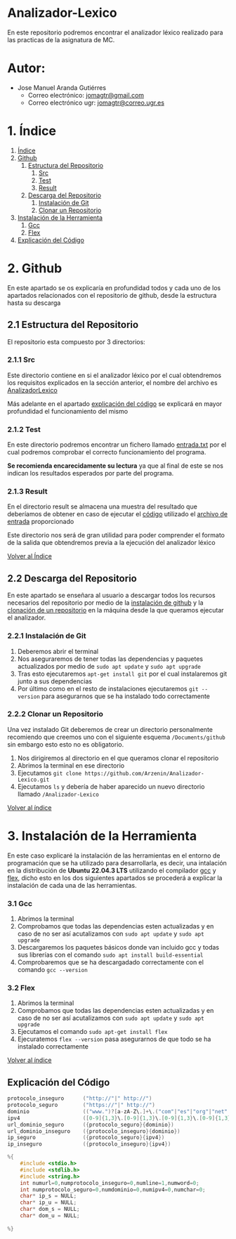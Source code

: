 # Analizador-Lexico

En este repositorio podremos encontrar el analizador léxico realizado para las practicas de la asignatura de MC.

# Autor:
- Jose Manuel Aranda Gutiérres
  - Correo electrónico: jomagtr@gmail.com
  - Correo electrónico ugr: jomagtr@correo.ugr.es

# 1. Índice

1. [Índice](#1-índice)
2. [Github](#2-github)
   1. [Estructura del Repositorio](#21-estructura-del-repositorio)
      1. [Src](Src/#211src)
      2. [Test](Test/#212test)
      3. [Result](Result/#213result)
   2. [Descarga del Repositorio](#22-descarga-del-repositorio)
      1. [Instalación de Git](#221-instalación-de-git)
      2. [Clonar un Repositorio](#222-clonar-un-repositorio)
3. [Instalación de la Herramienta](#3-instalación-de-la-herramienta)
   1. [Gcc](#31-gcc)
   2. [Flex](#32-flex)
4. [Explicación del Código](#explicación-del-código)

# 2. Github
En este apartado se os explicaría en profundidad todos y cada uno de los apartados relacionados con el repositorio de github, desde la estructura hasta su descarga

## 2.1 Estructura del Repositorio

El repositorio esta compuesto por 3 directorios:

### 2.1.1 Src
Este directorio contiene en si el analizador léxico por el cual obtendremos los requisitos explicados en la sección anterior, el nombre del archivo es [AnalizadorLexico](Src/AnalizadorLexico)

Más adelante en el apartado [explicación del código](#explicación-del-código) se explicará en mayor profundidad el funcionamiento del mismo


### 2.1.2 Test
En este directorio podremos encontrar un fichero llamado [entrada.txt](Test/entrada.txt) por el cual podremos comprobar el correcto funcionamiento del programa.


__Se recomienda encarecidamente su lectura__ ya que al final de este se nos indican los resultados esperados por parte del programa.


### 2.1.3 Result
En el directorio result se almacena una muestra del resultado que deberíamos de obtener en caso de ejecutar el [código](Src/AnalizadorLexico) utilizado el [archivo de entrada](Test/entrada.txt) proporcionado

Este directorio nos será de gran utilidad para poder comprender el formato de la salida que obtendremos previa a la ejecución del analizador léxico


[Volver al Índice](#índice)

## 2.2 Descarga del Repositorio
En este apartado se enseñara al usuario a descargar todos los recursos necesarios del repositorio por medio de la [instalación de github](#instalación-de-git) y la [clonación de un repositorio](clonar-un-repositorio) en la máquina desde la que queramos ejecutar el analizador.

### 2.2.1 Instalación de Git
1. Deberemos abrir el terminal
2. Nos aseguraremos de tener todas las dependencias y paquetes actualizados por medio de `sudo apt update` y `sudo apt upgrade`
3. Tras esto ejecutaremos `apt-get install git` por el cual instalaremos git junto a sus dependencias
4. Por último como en el resto de instalaciones ejecutaremos `git --version` para asegurarnos que se ha instalado todo correctamente
   
### 2.2.2 Clonar un Repositorio
Una vez instalado Git deberemos de crear un directorio personalmente recomiendo que creemos uno con el siguiente esquema `/Documents/github` sin embargo esto esto no es obligatorio.

1. Nos dirigiremos al directorio en el que queramos clonar el repositorio
2. Abrimos la terminal en ese directorio
3. Ejecutamos `git clone https://github.com/Arzenin/Analizador-Lexico.git`
4. Ejecutamos `ls` y debería de haber aparecido un nuevo directorio llamado `/Analizador-Lexico`

[Volver al índice](#índice)

# 3. Instalación de la Herramienta

En este caso explicaré la instalación de las herramientas en el entorno de programación que se ha utilizado para desarrollarla, es decir, una intalación en la distribución de __Ubuntu 22.04.3 LTS__ utilizando el compilador [gcc](#gcc) y [flex](#flex), dicho esto en los dos siguientes apartados se procederá a explicar la instalación de cada una de las herramientas.

### 3.1 Gcc
1. Abrimos la terminal
2. Comprobamos que todas las dependencias esten actualizadas y en caso de no ser así acutalizamos con `sudo apt update` y `sudo apt upgrade`
3. Descargaremos los paquetes básicos donde van incluido gcc y todas sus librerías con el comando `sudo apt install build-essential`
4. Comprobaremos que se ha descargadado correctamente con el comando `gcc --version`

### 3.2 Flex
1. Abrimos la terminal
2. Comprobamos que todas las dependencias esten actualizadas y en caso de no ser así acutalizamos con `sudo apt update` y `sudo apt upgrade`
3. Ejecutamos el comando `sudo apt-get install flex`
4. Ejecuratemos `flex --version` pasa asegurarnos de que todo se ha instalado correctamente


[Volver al índice](#índice)

## Explicación del Código

```c
protocolo_inseguro      ("http://"|" http://")
protocolo_seguro        ("https://"|" http://")
dominio                 (("www.")?[a-zA-Z\.]+\.("com"|"es"|"org"|"net"|"edu"|"gov"))
ipv4                    ([0-9]{1,3}\.[0-9]{1,3}\.[0-9]{1,3}\.[0-9]{1,3})
url_dominio_seguro      ({protocolo_seguro}{dominio})
url_dominio_inseguro    ({protocolo_inseguro}{dominio})
ip_seguro               ({protocolo_seguro}{ipv4})
ip_inseguro             ({protocolo_inseguro}{ipv4})

%{
    #include <stdio.h>
    #include <stdlib.h>
    #include <string.h>
    int numurl=0,numprotocolo_inseguro=0,numline=1,numword=0;
    int numprotocolo_seguro=0,numdominio=0,numipv4=0,numchar=0;
    char* ip_s = NULL;
    char* ip_u = NULL;
    char* dom_s = NULL;
    char* dom_u = NULL;
    
%}

```
